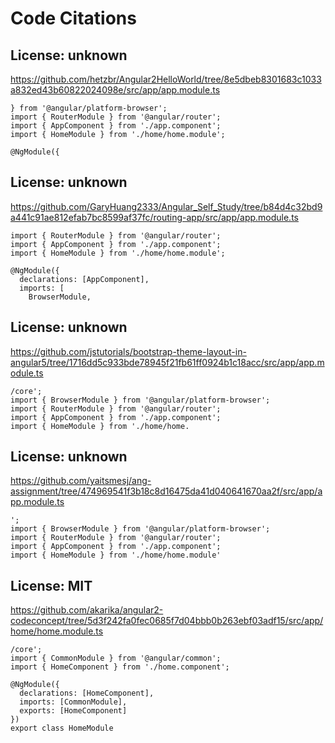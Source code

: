 # Code Citations

## License: unknown
https://github.com/hetzbr/Angular2HelloWorld/tree/8e5dbeb8301683c1033a832ed43b60822024098e/src/app/app.module.ts

```
} from '@angular/platform-browser';
import { RouterModule } from '@angular/router';
import { AppComponent } from './app.component';
import { HomeModule } from './home/home.module';

@NgModule({
```


## License: unknown
https://github.com/GaryHuang2333/Angular_Self_Study/tree/b84d4c32bd9a441c91ae812efab7bc8599af37fc/routing-app/src/app/app.module.ts

```
import { RouterModule } from '@angular/router';
import { AppComponent } from './app.component';
import { HomeModule } from './home/home.module';

@NgModule({
  declarations: [AppComponent],
  imports: [
    BrowserModule,
```


## License: unknown
https://github.com/jstutorials/bootstrap-theme-layout-in-angular5/tree/1716dd5c933bde78945f21fb61ff0924b1c18acc/src/app/app.module.ts

```
/core';
import { BrowserModule } from '@angular/platform-browser';
import { RouterModule } from '@angular/router';
import { AppComponent } from './app.component';
import { HomeModule } from './home/home.
```


## License: unknown
https://github.com/yaitsmesj/ang-assignment/tree/474969541f3b18c8d16475da41d040641670aa2f/src/app/app.module.ts

```
';
import { BrowserModule } from '@angular/platform-browser';
import { RouterModule } from '@angular/router';
import { AppComponent } from './app.component';
import { HomeModule } from './home/home.module'
```


## License: MIT
https://github.com/akarika/angular2-codeconcept/tree/5d3f242fa0fec0685f7d04bbb0b263ebf03adf15/src/app/home/home.module.ts

```
/core';
import { CommonModule } from '@angular/common';
import { HomeComponent } from './home.component';

@NgModule({
  declarations: [HomeComponent],
  imports: [CommonModule],
  exports: [HomeComponent]
})
export class HomeModule
```

